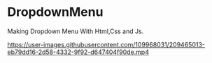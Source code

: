 # DropdownMenu
Making Dropdown Menu With Html,Css and Js.

https://user-images.githubusercontent.com/109968031/209465013-eb79dd16-2d58-4332-9f92-d647404f90de.mp4

